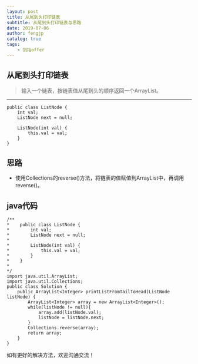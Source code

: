 ```yaml
---
layout: post
title: 从尾到头打印链表
subtitle: 从尾到头打印链表与思路
date: 2019-07-06
author: fengjp
catalog: true
tags:
    - 剑指offer
---
```


## 从尾到头打印链表

> 输入一个链表，按链表值从尾到头的顺序返回一个ArrayList。
---

    public class ListNode {
        int val;
        ListNode next = null;

        ListNode(int val) {
            this.val = val;
        }
    }

## 思路

- 使用Collections的reverse()方法，将链表的值赋值到ArrayList中，再调用reverse()。


## java代码

    /**
    *    public class ListNode {
    *        int val;
    *        ListNode next = null;
    *
    *        ListNode(int val) {
    *            this.val = val;
    *        }
    *    }
    *
    */
    import java.util.ArrayList;
    import java.util.Collections;
    public class Solution {
        public ArrayList<Integer> printListFromTailToHead(ListNode listNode) {
            ArrayList<Integer> array = new ArrayList<Integer>();
            while(listNode != null){
                array.add(listNode.val);
                listNode = listNode.next;
            }
            Collections.reverse(array);
            return array;
        }
    }

如有更好的解决方法，欢迎沟通交流！